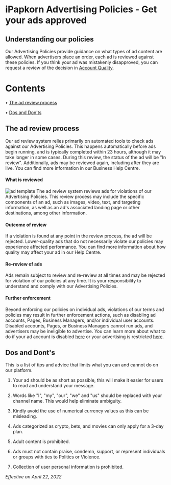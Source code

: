 # iPapkorn Advertising Policies - Get your ads approved

## Understanding our policies

Our Advertising Policies provide guidance on what types of ad content are allowed. When advertisers place an order, each ad is reviewed against these policies. If you think your ad was mistakenly disapproved, you can request a review of the decision in [Account Quality](https://t.me/hs_userge_bot).

# Contents
• [The ad review process](https://ipapkorn.github.io/telega/#the-ad-review-process)

• [Dos and Don'ts](https://ipapkorn.github.io/telega/#dos-and-donts)


## The ad review process
Our ad review system relies primarily on automated tools to check ads against our Advertising Policies. This happens automatically before ads begin running, and is typically completed within 23 hours, although it may take longer in some cases. During this review, the status of the ad will be "In review". Additionally, ads may be reviewed again, including after they are live. You can find more information in our Business Help Centre.

#### What is reviewed
![ad template](https://telegra.ph/file/f96bbd5b8cbf049ff5ae0.jpg)
The ad review system reviews ads for violations of our Advertising Policies. This review process may include the specific components of an ad, such as images, video, text, and targeting information, as well as an ad's associated landing page or other destinations, among other information.


#### Outcome of review

If a violation is found at any point in the review process, the ad will be rejected. Lower-quality ads that do not necessarily violate our policies may experience affected performance. You can find more information about how quality may affect your ad in our Help Centre.

#### Re-review of ads

Ads remain subject to review and re-review at all times and may be rejected for violation of our policies at any time. It is your responsibility to understand and comply with our Advertising Policies.

#### Further enforcement

Beyond enforcing our policies on individual ads, violations of our terms and policies may result in further enforcement actions, such as disabling ad accounts, Pages, Business Managers, and/or individual user accounts. Disabled accounts, Pages, or Business Managers cannot run ads, and advertisers may be ineligible to advertise. You can learn more about what to do if your ad account is disabled [here](https://t.me/hs_userge_bot) or your advertising is restricted [here](https://t.me/hs_userge_bot).


## Dos and Dont's
This is a list of tips and advice that limits what you can and cannot do on our platform.

1. Your ad should be as short as possible, this will make it easier for users to read and understand your message.

2. Words like "I", "my", "our", "we" and "us" should be replaced with your channel name. This would help eliminate ambiguity.

3. Kindly avoid the use of numerical currency values as this can be misleading.

4. Ads categorized as crypto, bets, and movies can only apply for a 3-day plan.

5. Adult content is prohibited.

6. Ads must not contain praise, condemn, support, or represent individuals or groups with ties to Politics or Violence.

7. Collection of user personal information is prohibited.



*Effective on April 22, 2022*
